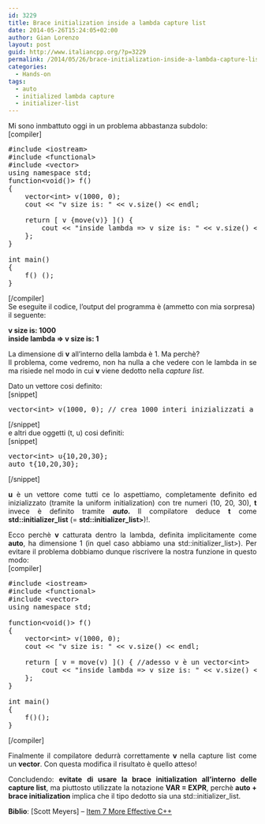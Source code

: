```yaml
---
id: 3229
title: Brace initialization inside a lambda capture list
date: 2014-05-26T15:24:05+02:00
author: Gian Lorenzo
layout: post
guid: http://www.italiancpp.org/?p=3229
permalink: /2014/05/26/brace-initialization-inside-a-lambda-capture-list/
categories:
  - Hands-on
tags:
  - auto
  - initialized lambda capture
  - initializer-list
---
```

Mi sono inmbattuto oggi in un problema abbastanza subdolo:  
[compiler]

<pre>#include &lt;iostream&gt;
#include &lt;functional&gt;
#include &lt;vector&gt;
using namespace std;
function&lt;void()&gt; f()
{
    vector&lt;int&gt; v(1000, 0);
    cout &lt;&lt; "v size is: " &lt;&lt; v.size() &lt;&lt; endl;

    return [ v {move(v)} ]() {
        cout &lt;&lt; "inside lambda =&gt; v size is: " &lt;&lt; v.size() &lt;&lt; endl;
    };
}

int main()
{
    f() ();
}</pre>

[/compiler]  
Se eseguite il codice, l&#8217;output del programma è (ammetto con mia sorpresa) il seguente:

**v size is: 1000**  
**inside lambda => v size is: 1**

<p style="text-align: justify;">
  La dimensione di <strong>v</strong> all&#8217;interno della lambda è 1. Ma perchè?<br /> Il problema, come vedremo, non ha nulla a che vedere con le lambda in se ma risiede nel modo in cui <strong>v</strong> viene dedotto nella <em>capture list</em>.
</p>

Dato un vettore cosi definito:  
[snippet]

<pre>vector&lt;int&gt; v(1000, 0); // crea 1000 interi inizializzati a 0</pre>

[/snippet]  
e altri due oggetti (t, u) cosi definiti:  
[snippet]

<pre>vector&lt;int&gt; u{10,20,30};
auto t{10,20,30};</pre>

[/snippet]

<p style="text-align: justify;">
  <strong>u</strong> è un vettore come tutti ce lo aspettiamo, completamente definito ed inizializzato (tramite la uniform initialization) con tre numeri (10, 20, 30), <strong>t</strong> invece è definito tramite <em><strong>auto. </strong></em>Il compilatore deduce <strong>t</strong> come <strong>std::initializer_list<decltype(v)></strong> (= <strong>std::initializer_list<vector<int>></strong>)!.
</p>

<p style="text-align: justify;">
  Ecco perchè <strong>v</strong> catturata dentro la lambda, definita implicitamente come <strong>auto</strong>, ha dimensione 1 (in quel caso abbiamo una std::initializer_list<vector<int>>). Per evitare il problema dobbiamo dunque riscrivere la nostra funzione in questo modo:<br /> [compiler]
</p>

<pre>#include &lt;iostream&gt;
#include &lt;functional&gt;
#include &lt;vector&gt;
using namespace std;

function&lt;void()&gt; f()
{
    vector&lt;int&gt; v(1000, 0);
    cout &lt;&lt; "v size is: " &lt;&lt; v.size() &lt;&lt; endl;

    return [ v = move(v) ]() { //adesso v è un vector&lt;int&gt;
        cout &lt;&lt; "inside lambda =&gt; v size is: " &lt;&lt; v.size() &lt;&lt; endl;
    };
}

int main()
{
    f()();
}</pre>

[/compiler]

<p style="text-align: justify;">
  Finalmente il compilatore dedurrà correttamente <strong>v</strong> nella capture list come un <strong>vector<int></strong>. Con questa modifica il risultato è quello atteso!
</p>

<p style="text-align: justify;">
  Concludendo: <strong>evitate</strong> <strong>di usare la brace initialization all&#8217;interno delle capture list</strong>, ma piuttosto utilizzate la notazione <strong>VAR = EXPR</strong>, perchè <strong>auto + brace initialization</strong> implica che il tipo dedotto sia una std::initializer_list.
</p>

**Biblio**: [Scott Meyers] &#8211; <a title="Item 7 - More Effective C++" href="http://aristeia.com/EC++11-14/parens%20or%20braces%202014-03-18.pdf" target="_blank">Item 7 More Effective C++</a>